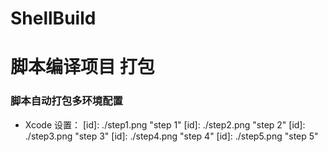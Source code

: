 # ShellBuild
# 脚本编译项目 打包
### 脚本自动打包多环境配置
* Xcode 设置：
[id]: ./step1.png "step 1"
[id]: ./step2.png "step 2"
[id]: ./step3.png "step 3"
[id]: ./step4.png "step 4"
[id]: ./step5.png "step 5"
